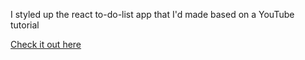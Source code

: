 I styled up the react to-do-list app that I'd made based on a YouTube tutorial

[Check it out here]()